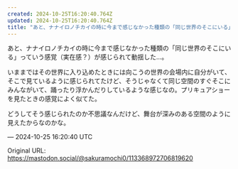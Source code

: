 ```yaml
---
created: 2024-10-25T16:20:40.764Z
updated: 2024-10-25T16:20:40.764Z
title: "あと、ナナイロノチカイの時に今まで感じなかった種類の「同じ世界のそこにいる」って[...]"
---
```


<p>あと、ナナイロノチカイの時に今まで感じなかった種類の「同じ世界のそこにいる」っていう感覚（実在感？）が感じられて動揺した…。</p><p>いままではその世界に入り込めたときには向こうの世界の会場内に自分がいて、そこで見ているように感じられてたけど、そうじゃなくて同じ空間のすぐそこにみんながいて、踊ったり浮かんだりしているような感じなの。プリキュアショーを見たときの感覚によく似てた。</p><p>どうしてそう感じられたのか不思議なんだけど、舞台が深みのある空間のように見えたからなのかな。</p>

&mdash; 2024-10-25 16:20:40 UTC

Original URL: https://mastodon.social/@sakuramochi0/113368972706819620
